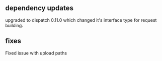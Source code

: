 ## dependency updates

upgraded to dispatch 0.11.0 which changed it's interface type for request building.

## fixes

Fixed issue with upload paths
